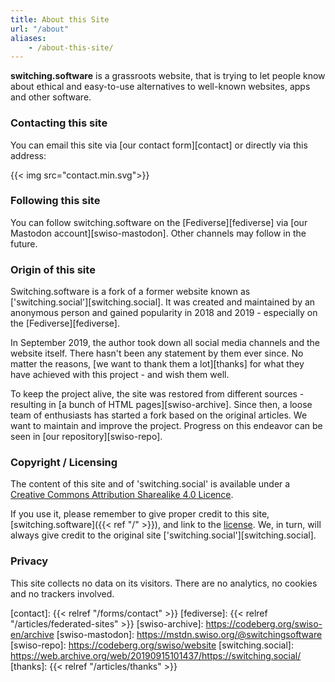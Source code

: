 ```yaml
---
title: About this Site
url: "/about"
aliases:
    - /about-this-site/
---
```


**switching.software** is a grassroots website, that is trying to let people know about ethical and easy-to-use alternatives to well-known websites, apps and other software.

### Contacting this site

You can email this site via [our contact form][contact] or directly via this address:

{{< img src="contact.min.svg">}}

### Following this site

You can follow switching.software on the [Fediverse][fediverse] via [our Mastodon account][swiso-mastodon]. Other channels may follow in the future.

### Origin of this site

Switching.software is a fork of a former website known as ['switching.social'][switching.social]. It was created and maintained by an anonymous person and gained popularity in 2018 and 2019 - especially on the [Fediverse][fediverse].

In September 2019, the author took down all social media channels and the website itself. There hasn't been any statement by them ever since. No matter the reasons, [we want to thank them a lot][thanks] for what they have achieved with this project - and wish them well.

To keep the project alive, the site was restored from different sources - resulting in [a bunch of HTML pages][swiso-archive]. Since then, a loose team of enthusiasts has started a fork based on the original articles. We want to maintain and improve the project. Progress on this endeavor can be seen in [our repository][swiso-repo].

### Copyright / Licensing

The content of this site and of 'switching.social' is available under a [Creative Commons Attribution Sharealike 4.0 Licence][cc].

If you use it, please remember to give proper credit to this site, [switching.software]({{< ref "/" >}}), and link to the [license][cc]. We, in turn, will always give credit to the original site ['switching.social'][switching.social].

### Privacy

This site collects no data on its visitors. There are no analytics, no cookies and no trackers involved.

[cc]: https://creativecommons.org/licenses/by-sa/4.0/
[contact]: {{< relref "/forms/contact" >}}
[fediverse]: {{< relref "/articles/federated-sites" >}}
[swiso-archive]: https://codeberg.org/swiso-en/archive
[swiso-mastodon]: https://mstdn.swiso.org/@switchingsoftware
[swiso-repo]: https://codeberg.org/swiso/website
[switching.social]: https://web.archive.org/web/20190915101437/https://switching.social/
[thanks]: {{< relref "/articles/thanks" >}}